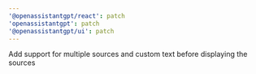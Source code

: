 ```yaml
---
'@openassistantgpt/react': patch
'openassistantgpt': patch
'@openassistantgpt/ui': patch
---
```


Add support for multiple sources and custom text before displaying the sources
